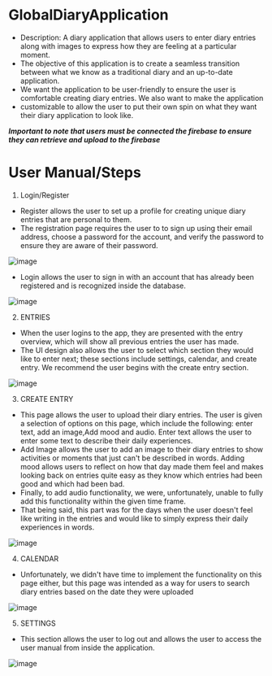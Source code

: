 # GlobalDiaryApplication

- Description: A diary application that allows users to enter diary entries along with images to express how they are feeling at a particular moment.
- The objective of this application is to create a seamless transition between what we know as a traditional diary and an up-to-date application.
-  We want the application to be user-friendly to ensure the user is comfortable creating diary entries. We also want to make the application
- customizable to allow the user to put their own spin on what they want their diary application to look like.

***Important to note that users must be connected the firebase to ensure they can retrieve and upload to the firebase***

# User Manual/Steps

1. Login/Register
- Register allows the user to set up a profile for creating unique diary entries that are personal to them. 
- The registration page requires the user to to sign up using their email address, choose a password for the account, and verify the password to ensure they are aware of their password.

![image](https://user-images.githubusercontent.com/98556622/234918755-ddcb8173-89fb-445b-8be3-b34c5cbdc08f.png)


- Login allows the user to sign in with an account that has already been registered and is recognized inside the database.

![image](https://user-images.githubusercontent.com/98556622/234918686-883c0227-5bbe-4e88-aa82-31950edda0be.png)


2. ENTRIES
- When the user logins to the app, they are presented with the entry overview, which will show all previous entries the user has made. 
- The UI design also allows the user to select which section they would like to enter next; these sections include settings, calendar, and create entry. We recommend  the user begins with the create entry section.

![image](https://user-images.githubusercontent.com/98556622/234918213-fcf9ca42-7032-46b7-a6ac-e66c6c7f1f7e.png)


3. CREATE ENTRY
- This page allows the user to upload their diary entries. The user is given a selection of options on this page, which include the following: enter text, add an image,Add mood and audio. Enter text allows the user to enter some text to describe their daily experiences. 
- Add Image allows the user to add an image to their diary entries to show activities or moments that just can't be described in words. Adding mood allows users to reflect on how that day made them feel and makes looking back on entries quite easy as they know which entries had been good and which had been bad.
- Finally, to add audio functionality, we were, unfortunately, unable to fully add this functionality within the given time frame.
- That being said, this part was for the days when the user doesn't feel like writing in the entries and would like to simply express their daily experiences in words.

![image](https://user-images.githubusercontent.com/98556622/234918455-3e38403b-1ac1-408d-888d-f2f4b92ee678.png)

4. CALENDAR
- Unfortunately, we didn't have time to implement the functionality on this page either, but this page was intended as a way for users to search diary entries based on the date they were uploaded

![image](https://user-images.githubusercontent.com/98556622/234918605-3049cc0e-9c28-42cb-90be-c0e012ae43e1.png)


5. SETTINGS
- This section allows the user to log out and allows the user to access the user manual from inside the application.

![image](https://user-images.githubusercontent.com/98556622/234918520-61385de4-e2cf-4d33-9513-96829fc19110.png)
